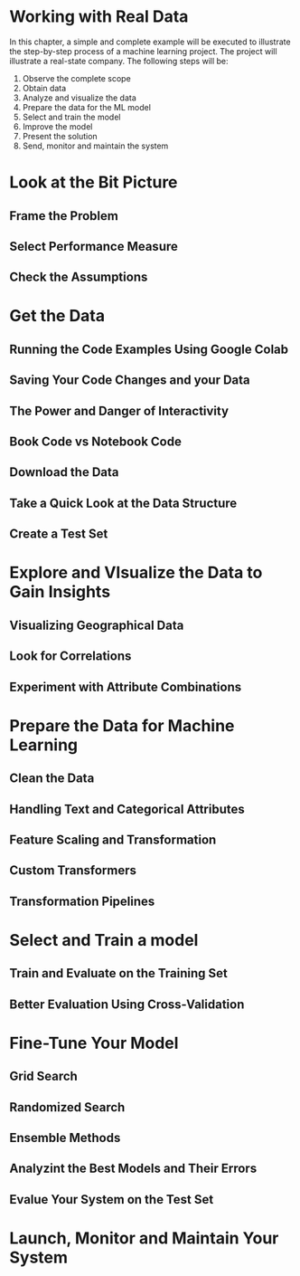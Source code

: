 # Working with Real Data
In this chapter, a simple and complete example will be executed to illustrate the step-by-step process of a machine learning project. The project will illustrate a real-state company. The following steps will be:

1. Observe the complete scope
2. Obtain data
3. Analyze and visualize the data
4. Prepare the data for the ML model
5. Select and train the model
6. Improve the model
7. Present the solution
8. Send, monitor and maintain the system

 
# Look at the Bit Picture
## Frame the Problem
## Select Performance Measure
## Check the Assumptions
	


# Get the Data
## Running the Code Examples Using Google Colab
## Saving Your Code Changes and your Data
## The Power and Danger of Interactivity
## Book Code vs Notebook Code
## Download the Data
## Take a Quick Look at the Data Structure
## Create a Test Set



# Explore and VIsualize the Data to Gain Insights
## Visualizing Geographical Data
## Look for Correlations
## Experiment with Attribute Combinations



# Prepare the Data for Machine Learning
## Clean the Data
## Handling Text and Categorical Attributes
## Feature Scaling and Transformation
## Custom Transformers
## Transformation Pipelines

 
# Select and Train a model
## Train and Evaluate on the Training Set
## Better Evaluation Using Cross-Validation



# Fine-Tune Your Model
## Grid Search
## Randomized Search
## Ensemble Methods
## Analyzint the Best Models and Their Errors
## Evalue Your System on the Test Set



# Launch, Monitor and Maintain Your System


